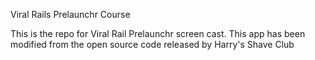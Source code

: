 Viral Rails Prelaunchr Course

This is the repo for Viral Rail Prelaunchr screen cast. This app has been modified from the open source code released by Harry's Shave Club